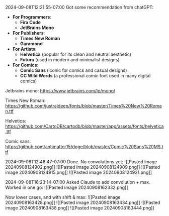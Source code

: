 2024-09-08T12:21:55-07:00
Got some recommendation from chatGPT:

- **For Programmers**:
    - **Fira Code**
    - **JetBrains Mono**
- **For Publishers**:
    - **Times New Roman**
    - **Garamond**
- **For Artists**:
    - **Helvetica** (popular for its clean and neutral aesthetic)
    - **Futura** (used in modern and minimalist designs)
- **For Comics**:
    - **Comic Sans** (iconic for comics and casual designs)
    - **CC Wild Words** (a professional comic font used in many digital comics)

Jetbrains mono: https://www.jetbrains.com/lp/mono/

Times New Roman: https://github.com/justrajdeep/fonts/blob/master/Times%20New%20Roman.ttf

Helvetica: https://github.com/CartoDB/cartodb/blob/master/app/assets/fonts/helvetica.ttf

Comic sans: https://github.com/antimatter15/doge/blob/master/Comic%20Sans%20MS.ttf

2024-09-08T12:48:47-07:00
Done. No convolutions yet:
![[Pasted image 20240908124902.png]]
![[Pasted image 20240908124909.png]]
![[Pasted image 20240908124915.png]]
![[Pasted image 20240908124921.png]]


2024-09-08T16:23:14-07:00
Asked Claude to add convolution + max. Worked in one go:
![[Pasted image 20240908162332.png]]

Now lower cases, and with shift & max:
![[Pasted image 20240908163428.png]]
![[Pasted image 20240908163434.png]]
![[Pasted image 20240908163438.png]]
![[Pasted image 20240908163444.png]]




